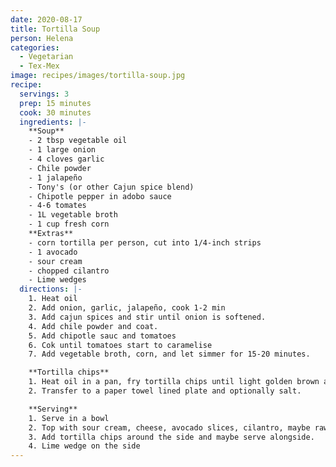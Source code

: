 ```yaml
---
date: 2020-08-17
title: Tortilla Soup
person: Helena
categories:
  - Vegetarian
  - Tex-Mex
image: recipes/images/tortilla-soup.jpg
recipe:
  servings: 3
  prep: 15 minutes
  cook: 30 minutes
  ingredients: |-
    **Soup**
    - 2 tbsp vegetable oil
    - 1 large onion
    - 4 cloves garlic
    - Chile powder
    - 1 jalapeño
    - Tony's (or other Cajun spice blend)
    - Chipotle pepper in adobo sauce
    - 4-6 tomates
    - 1L vegetable broth
    - 1 cup fresh corn
    **Extras**
    - corn tortilla per person, cut into 1/4-inch strips
    - 1 avocado
    - sour cream
    - chopped cilantro
    - Lime wedges
  directions: |-
    1. Heat oil
    2. Add onion, garlic, jalapeño, cook 1-2 min
    3. Add cajun spices and stir until onion is softened.
    4. Add chile powder and coat.
    5. Add chipotle sauc and tomatoes
    6. Cok until tomatoes start to caramelise
    7. Add vegetable broth, corn, and let simmer for 15-20 minutes.

    **Tortilla chips**
    1. Heat oil in a pan, fry tortilla chips until light golden brown and crisp.
    2. Transfer to a paper towel lined plate and optionally salt.

    **Serving**
    1. Serve in a bowl
    2. Top with sour cream, cheese, avocado slices, cilantro, maybe raw onion bits.
    3. Add tortilla chips around the side and maybe serve alongside.
    4. Lime wedge on the side
---
```


